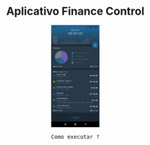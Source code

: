 <h1 align="center">Aplicativo Finance Control</h1>
<div align="center">
  <img src="https://github.com/AdilsonBND/aplicativoFinanceControl/blob/main/Screens%20App/main.png" width="25%"  />
</div>

<pre align="center">Como executar ?</pre>

<div align="right"  >
 <img  src:"https://github.com/AdilsonBND/aplicativoFinanceControl/blob/main/Screens%20App/newEntry.png" width="25%" />
  <img  src:"https://github.com/AdilsonBND/aplicativoFinanceControl/blob/main/Screens%20App/report.png" width="25%" />
<div>
 
                                                                                                            
                                                                                                              


